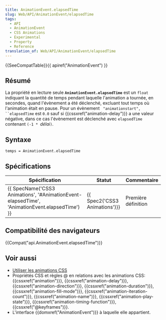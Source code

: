 ```yaml
---
title: AnimationEvent.elapsedTime
slug: Web/API/AnimationEvent/elapsedTime
tags:
  - API
  - AnimationEvent
  - CSS Animations
  - Experimental
  - Property
  - Reference
translation_of: Web/API/AnimationEvent/elapsedTime
---
```

{{SeeCompatTable}}{{ apiref("AnimationEvent") }}

## Résumé

La propriété en lecture seule **`AnimationEvent.elapsedTime`** est un `float` indiquant la quantité de temps pendant laquelle l'animation a tournée, en secondes, quand l'évènement a été déclenché, excluant tout temps où l'animation était en pause. Pour un évènement ` "animationstart", ``elapsedTime` est `0.0` sauf si {{cssxref("animation-delay")}} a une valeur négative, dans ce cas l'évènement est déclenché avec `elapsedTime `contenant `(-1 * `_délai_`)`.

## Syntaxe

    temps = AnimationEvent.elapsedTime

## Spécifications

| Spécification                                                                                                                | Statut                                   | Commentaire         |
| ---------------------------------------------------------------------------------------------------------------------------- | ---------------------------------------- | ------------------- |
| {{ SpecName('CSS3 Animations', '#AnimationEvent-elapsedTime', 'AnimationEvent.elapsedTime') }} | {{ Spec2('CSS3 Animations')}} | Première définition |

## Compatibilité des navigateurs

{{Compat("api.AnimationEvent.elapsedTime")}}

## Voir aussi

- [Utiliser les animations CSS](/fr/docs/CSS/Animations_CSS)
- Propriétés CSS et règles @ en relations avec les animations CSS: {{cssxref("animation")}}, {{cssxref("animation-delay")}}, {{cssxref("animation-direction")}}, {{cssxref("animation-duration")}}, {{cssxref("animation-fill-mode")}}, {{cssxref("animation-iteration-count")}}, {{cssxref("animation-name")}}, {{cssxref("animation-play-state")}}, {{cssxref("animation-timing-function")}}, {{cssxref("@keyframes")}}.
- L'interface {{domxref("AnimationEvent")}} à laquelle elle appartient.
